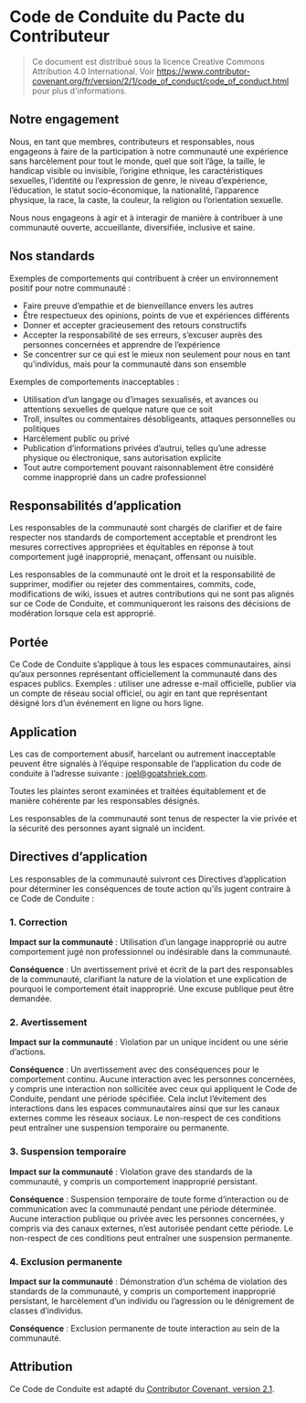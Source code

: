 # Code de Conduite du Pacte du Contributeur

> Ce document est distribué sous la licence Creative Commons Attribution 4.0 International. Voir https://www.contributor-covenant.org/fr/version/2/1/code_of_conduct/code_of_conduct.html pour plus d'informations.

## Notre engagement

Nous, en tant que membres, contributeurs et responsables, nous engageons à faire de la participation à notre communauté une expérience sans harcèlement pour tout le monde, quel que soit l’âge, la taille, le handicap visible ou invisible, l’origine ethnique, les caractéristiques sexuelles, l’identité ou l’expression de genre, le niveau d’expérience, l’éducation, le statut socio-économique, la nationalité, l’apparence physique, la race, la caste, la couleur, la religion ou l’orientation sexuelle.

Nous nous engageons à agir et à interagir de manière à contribuer à une communauté ouverte, accueillante, diversifiée, inclusive et saine.

## Nos standards

Exemples de comportements qui contribuent à créer un environnement positif pour notre communauté :

* Faire preuve d’empathie et de bienveillance envers les autres
* Être respectueux des opinions, points de vue et expériences différents
* Donner et accepter gracieusement des retours constructifs
* Accepter la responsabilité de ses erreurs, s’excuser auprès des personnes concernées et apprendre de l’expérience
* Se concentrer sur ce qui est le mieux non seulement pour nous en tant qu’individus, mais pour la communauté dans son ensemble

Exemples de comportements inacceptables :

* Utilisation d’un langage ou d’images sexualisés, et avances ou attentions sexuelles de quelque nature que ce soit
* Troll, insultes ou commentaires désobligeants, attaques personnelles ou politiques
* Harcèlement public ou privé
* Publication d’informations privées d’autrui, telles qu’une adresse physique ou électronique, sans autorisation explicite
* Tout autre comportement pouvant raisonnablement être considéré comme inapproprié dans un cadre professionnel

## Responsabilités d’application

Les responsables de la communauté sont chargés de clarifier et de faire respecter nos standards de comportement acceptable et prendront les mesures correctives appropriées et équitables en réponse à tout comportement jugé inapproprié, menaçant, offensant ou nuisible.

Les responsables de la communauté ont le droit et la responsabilité de supprimer, modifier ou rejeter des commentaires, commits, code, modifications de wiki, issues et autres contributions qui ne sont pas alignés sur ce Code de Conduite, et communiqueront les raisons des décisions de modération lorsque cela est approprié.

## Portée

Ce Code de Conduite s’applique à tous les espaces communautaires, ainsi qu’aux personnes représentant officiellement la communauté dans des espaces publics. Exemples : utiliser une adresse e-mail officielle, publier via un compte de réseau social officiel, ou agir en tant que représentant désigné lors d’un événement en ligne ou hors ligne.

## Application

Les cas de comportement abusif, harcelant ou autrement inacceptable peuvent être signalés à l’équipe responsable de l’application du code de conduite à l’adresse suivante : [joel@goatshriek.com](mailto:joel@goatshriek.com).

Toutes les plaintes seront examinées et traitées équitablement et de manière cohérente par les responsables désignés.

Les responsables de la communauté sont tenus de respecter la vie privée et la sécurité des personnes ayant signalé un incident.

## Directives d’application

Les responsables de la communauté suivront ces Directives d’application pour déterminer les conséquences de toute action qu’ils jugent contraire à ce Code de Conduite :

### 1. Correction

**Impact sur la communauté** : Utilisation d’un langage inapproprié ou autre comportement jugé non professionnel ou indésirable dans la communauté.

**Conséquence** : Un avertissement privé et écrit de la part des responsables de la communauté, clarifiant la nature de la violation et une explication de pourquoi le comportement était inapproprié. Une excuse publique peut être demandée.

### 2. Avertissement

**Impact sur la communauté** : Violation par un unique incident ou une série d’actions.

**Conséquence** : Un avertissement avec des conséquences pour le comportement continu. Aucune interaction avec les personnes concernées, y compris une interaction non sollicitée avec ceux qui appliquent le Code de Conduite, pendant une période spécifiée. Cela inclut l’évitement des interactions dans les espaces communautaires ainsi que sur les canaux externes comme les réseaux sociaux. Le non-respect de ces conditions peut entraîner une suspension temporaire ou permanente.

### 3. Suspension temporaire

**Impact sur la communauté** : Violation grave des standards de la communauté, y compris un comportement inapproprié persistant.

**Conséquence** : Suspension temporaire de toute forme d’interaction ou de communication avec la communauté pendant une période déterminée. Aucune interaction publique ou privée avec les personnes concernées, y compris via des canaux externes, n’est autorisée pendant cette période. Le non-respect de ces conditions peut entraîner une suspension permanente.

### 4. Exclusion permanente

**Impact sur la communauté** : Démonstration d’un schéma de violation des standards de la communauté, y compris un comportement inapproprié persistant, le harcèlement d’un individu ou l’agression ou le dénigrement de classes d’individus.

**Conséquence** : Exclusion permanente de toute interaction au sein de la communauté.

## Attribution

Ce Code de Conduite est adapté du [Contributor Covenant, version 2.1](https://www.contributor-covenant.org/fr/version/2/1/code_of_conduct/code_of_conduct.md).
